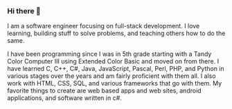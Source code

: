 ### Hi there 👋

I am a software engineer focusing on full-stack development. I love learning, building stuff to solve problems, and teaching others how to do the same.

I have been programming since I was in 5th grade starting with a Tandy Color Computer III using Extended Color Basic and moved on from there. I have learned C, C++, C#, Java, JavaScript, Pascal, Perl, PHP, and Python in various stages over the years and am fairly proficient with them all. I also work with HTML, CSS, SQL, and various frameworks that go with them. My favorite things to create are web based apps and web sites, android applications, and software written in c#.

<!--
Connect with me on...
* [Personal Site](https://www.thomassapp.com)
* [Company Site](https://www.sappsworld.com)
* [Twitter](https://www.twitter.com/raisor)
* [Facebook](https://www.facebook.com/tpsapp)
* [Dev.to](https://dev.to/tpsapp)
* [GitHub](https://www.github.com/tpsapp)


**tpsapp/tpsapp** is a ✨ _special_ ✨ repository because its `README.md` (this file) appears on your GitHub profile.

Here are some ideas to get you started:

- 🔭 I’m currently working on ...
- 🌱 I’m currently learning ...
- 👯 I’m looking to collaborate on ...
- 🤔 I’m looking for help with ...
- 💬 Ask me about ...
- 📫 How to reach me: ...
- 😄 Pronouns: ...
- ⚡ Fun fact: ...
-->
